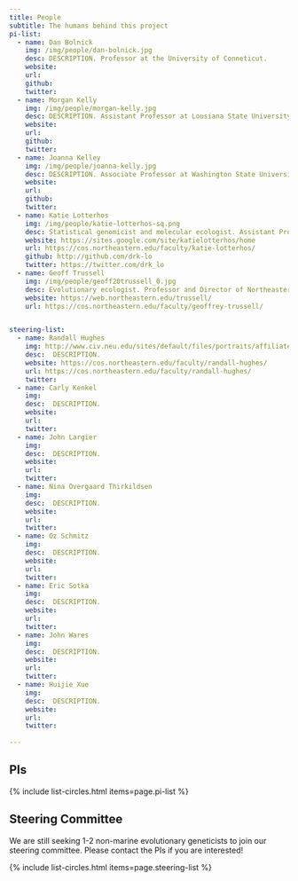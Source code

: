 ```yaml
---
title: People
subtitle: The humans behind this project
pi-list:
  - name: Dan Bolnick
    img: /img/people/dan-bolnick.jpg
    desc: DESCRIPTION. Professor at the University of Conneticut.
    website: 
    url:  
    github: 
    twitter:
  - name: Morgan Kelly
    img: /img/people/morgan-kelly.jpg
    desc: DESCRIPTION. Assistant Professor at Lousiana State University.
    website: 
    url: 
    github: 
    twitter: 
  - name: Joanna Kelley
    img: /img/people/joanna-kelly.jpg
    desc: DESCRIPTION. Associate Professor at Washington State University.
    website: 
    url: 
    github: 
    twitter: 
  - name: Katie Lotterhos
    img: /img/people/katie-lotterhos-sq.png
    desc: Statistical genomicist and molecular ecologist. Assistant Professor at Northeastern University's Department of Marine and Environmental Sciences.
    website: https://sites.google.com/site/katielotterhos/home
    url: https://cos.northeastern.edu/faculty/katie-lotterhos/
    github: http://github.com/drk-lo
    twitter: https://twitter.com/drk_lo
  - name: Geoff Trussell
    img: /img/people/geoff20trussell_0.jpg
    desc: Evolutionary ecologist. Professor and Director of Northeastern University's Marine Science Center.
    website: https://web.northeastern.edu/trussell/
    url: https://cos.northeastern.edu/faculty/geoffrey-trussell/  


steering-list:
  - name: Randall Hughes
    img: http://www.civ.neu.edu/sites/default/files/portraits/affiliated/hughes-r.jpg
    desc:  DESCRIPTION.
    website: https://cos.northeastern.edu/faculty/randall-hughes/
    url: https://cos.northeastern.edu/faculty/randall-hughes/
    twitter: 
  - name: Carly Kenkel
    img: 
    desc:  DESCRIPTION.
    website: 
    url: 
    twitter:  
  - name: John Largier
    img: 
    desc:  DESCRIPTION.
    website: 
    url: 
    twitter:
  - name: Nina Overgaard Thirkildsen
    img: 
    desc:  DESCRIPTION.
    website: 
    url: 
    twitter: 
  - name: Oz Schmitz
    img: 
    desc:  DESCRIPTION.
    website: 
    url: 
    twitter: 
  - name: Eric Sotka 
    img: 
    desc:  DESCRIPTION.
    website: 
    url: 
    twitter: 
  - name: John Wares
    img: 
    desc:  DESCRIPTION.
    website: 
    url: 
    twitter: 
  - name: Huijie Xue
    img: 
    desc:  DESCRIPTION.
    website: 
    url: 
    twitter: 
    
---
```


## PIs

{% include list-circles.html items=page.pi-list %}

## Steering Committee

We are still seeking 1-2 non-marine evolutionary geneticists to join our steering committee. Please contact the PIs if you are interested!

{% include list-circles.html items=page.steering-list %}
    
